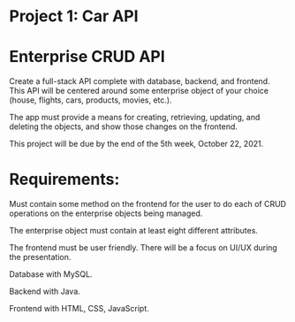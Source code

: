 # Project 1: Car API

# Enterprise CRUD API 

Create a full-stack API complete with database, backend, and frontend. This API will be centered around some enterprise object of your choice (house, flights, cars, products, movies, etc.). 

The app must provide a means for creating, retrieving, updating, and deleting the objects, and show those changes on the frontend.  

This project will be due by the end of the 5th week, October 22, 2021. 

# Requirements: 

Must contain some method on the frontend for the user to do each of CRUD operations on the enterprise objects being managed. 

The enterprise object must contain at least eight different attributes.  

The frontend must be user friendly. There will be a focus on UI/UX during the presentation.  

Database with MySQL. 

Backend with Java. 

Frontend with HTML, CSS, JavaScript. 
